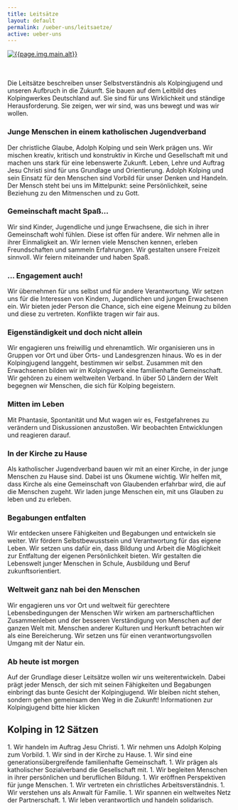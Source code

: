 ```yaml
---
title: Leitsätze
layout: default
permalink: /ueber-uns/leitsaetze/
active: ueber-uns
---
```

<div class="row" markdown="1">
<a href="{% include img id='leitsaetze' %}">
<img class="img-fluid rounded" src="{% include img id='leitsaetze' %}" alt="{{page.img.main.alt}}">
</a><br><br><br>
<div class="col-12" markdown="1">

Die Leitsätze beschreiben unser Selbstverständnis als Kolpingjugend und unseren Aufbruch in die Zukunft. Sie bauen auf dem Leitbild des Kolpingwerkes Deutschland auf. Sie sind für uns Wirklichkeit und ständige Herausforderung. Sie zeigen, wer wir sind, was uns bewegt und was wir wollen.

### Junge Menschen in einem katholischen Jugendverband

Der christliche Glaube, Adolph Kolping und sein Werk prägen uns. Wir mischen kreativ, kritisch und konstruktiv in Kirche und Gesellschaft mit und machen uns stark für eine lebenswerte Zukunft.
Leben, Lehre und Auftrag Jesu Christi sind für uns Grundlage und Orientierung.
Adolph Kolping und sein Einsatz für den Menschen sind Vorbild für unser Denken und Handeln.
Der Mensch steht bei uns im Mittelpunkt: seine Persönlichkeit, seine Beziehung zu den Mitmenschen und zu Gott.

### Gemeinschaft macht Spaß...

Wir sind Kinder, Jugendliche und junge Erwachsene, die sich in ihrer Gemeinschaft wohl fühlen. Diese ist offen für andere. Wir nehmen alle in ihrer Einmaligkeit an.
Wir lernen viele Menschen kennen, erleben Freundschaften und sammeln Erfahrungen.
Wir gestalten unsere Freizeit sinnvoll.
Wir feiern miteinander und haben Spaß.

### ... Engagement auch!

Wir übernehmen für uns selbst und für andere Verantwortung. Wir setzen uns für die Interessen von Kindern, Jugendlichen und jungen Erwachsenen ein.
Wir bieten jeder Person die Chance, sich eine eigene Meinung zu bilden und diese zu vertreten. Konflikte tragen wir fair aus.

### Eigenständigkeit und doch nicht allein

Wir engagieren uns freiwillig und ehrenamtlich. Wir organisieren uns in Gruppen vor Ort und über Orts- und Landesgrenzen hinaus.
Wo es in der Kolpingjugend langgeht, bestimmen wir selbst.
Zusammen mit den Erwachsenen bilden wir im Kolpingwerk eine familienhafte Gemeinschaft.
Wir gehören zu einem weltweiten Verband. In über 50 Ländern der Welt begegnen wir Menschen, die sich für Kolping begeistern.

### Mitten im Leben

Mit Phantasie, Spontanität und Mut wagen wir es, Festgefahrenes zu verändern und Diskussionen anzustoßen. Wir beobachten Entwicklungen und reagieren darauf.

### In der Kirche zu Hause

Als katholischer Jugendverband bauen wir mit an einer Kirche, in der junge Menschen zu Hause sind. Dabei ist uns Ökumene wichtig.
Wir helfen mit, dass Kirche als eine Gemeinschaft von Glaubenden erfahrbar wird, die auf die Menschen zugeht.
Wir laden junge Menschen ein, mit uns Glauben zu leben und zu erleben.

### Begabungen entfalten

Wir entdecken unsere Fähigkeiten und Begabungen und entwickeln sie weiter. Wir fördern Selbstbewusstsein und Verantwortung für das eigene Leben.
Wir setzen uns dafür ein, dass Bildung und Arbeit die Möglichkeit zur Entfaltung der eigenen Persönlichkeit bieten.
Wir gestalten die Lebenswelt junger Menschen in Schule, Ausbildung und Beruf zukunftsorientiert.

### Weltweit ganz nah bei den Menschen

Wir engagieren uns vor Ort und weltweit für gerechtere Lebensbedingungen der Menschen
Wir wirken am partnerschaftlichen Zusammenleben und der besseren Verständigung von Menschen auf der ganzen Welt mit. Menschen anderer Kulturen und Herkunft betrachten wir als eine Bereicherung.
Wir setzen uns für einen verantwortungsvollen Umgang mit der Natur ein.

### Ab heute ist morgen

Auf der Grundlage dieser Leitsätze wollen wir uns weiterentwickeln. Dabei prägt jeder Mensch, der sich mit seinen Fähigkeiten und Begabungen einbringt das bunte Gesicht der Kolpingjugend.
Wir bleiben nicht stehen, sondern gehen gemeinsam den Weg in die Zukunft!
Informationen zur Kolpingjugend bitte hier klicken

## Kolping in 12 Sätzen
</div>

<div class="col-12" markdown="1">
1. Wir handeln im Auftrag Jesu Christi.
1. Wir nehmen uns Adolph Kolping zum Vorbild.
1. Wir sind in der Kirche zu Hause.
1. Wir sind eine generationsübergreifende familienhafte Gemeinschaft.
1. Wir prägen als katholischer Sozialverband die Gesellschaft mit.
1. Wir begleiten Menschen in ihrer persönlichen und beruflichen Bildung.
1. Wir eröffnen Perspektiven für junge Menschen.
1. Wir vertreten ein christliches Arbeitsverständnis.
1. Wir verstehen uns als Anwalt für Familie.
1. Wir spannen ein weltweites Netz der Partnerschaft.
1. Wir leben verantwortlich und handeln solidarisch.
</div>

</div>
